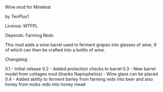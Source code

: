 Wine mod for Minetest

by TenPlus1

License: WTFPL

Depends: Farming Redo

This mod adds a wine barrel used to ferment grapes into glasses of wine, 9 of which can then be crafted into a bottle of wine.

Changelog:

0.1 - Initial release
0.2 - Added protection checks to barrel
0.3 - New barrel model from cottages mod (thanks Napiophelios)
    - Wine glass can be placed
0.4 - Added ability to ferment barley from farming redo into beer
      and also honey from mobs redo into honey mead